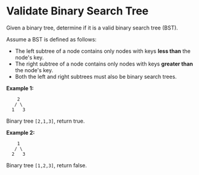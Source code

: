# Validate Binary Search Tree

Given a binary tree, determine if it is a valid binary search tree (BST).

Assume a BST is defined as follows:

- The left subtree of a node contains only nodes with keys **less than** the node's key.
- The right subtree of a node contains only nodes with keys **greater than** the node's key.
- Both the left and right subtrees must also be binary search trees.

**Example 1:**

```
    2
   / \
  1   3
```

Binary tree `[2,1,3]`, return true.

**Example 2:**

```
    1
   / \
  2   3
```

Binary tree `[1,2,3]`, return false.
